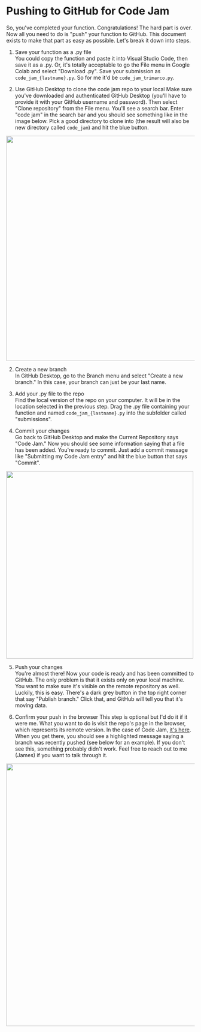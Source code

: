 # Pushing to GitHub for Code Jam  
So, you've completed your function. Congratulations! The hard part is over. Now all you need to do is "push" your function to GitHub. This document exists to make that part as easy as possible. Let's break it down into steps. 

1. Save your function as a .py file  
You could copy the function and paste it into Visual Studio Code, then save it as a .py. Or, it's totally acceptable to go the File menu in Google Colab and select "Download .py". Save your submission as `code_jam_{lastname}.py`. So for me it'd be `code_jam_trimarco.py`.

2. Use GitHub Desktop to clone the code jam repo to your local
Make sure you've downloaded and authenticated GitHub Desktop (you'll have to provide it with your GitHub username and password). Then select "Clone repository" from the File menu. You'll see a search bar. Enter "code jam" in the search bar and you should see something like in the image below. Pick a good directory to clone into (the result will also be new directory called `code_jam`) and hit the blue button.

<img src="https://raw.githubusercontent.com/department-of-general-services/style_guides_and_trainings/master/img/code_jam_1.png" width="600">

2. Create a new branch  
In GitHub Desktop, go to the Branch menu and select "Create a new branch." In this case, your branch can just be your last name. 

3. Add your .py file to the repo  
Find the local version of the repo on your computer. It will be in the location selected in the previous step. Drag the .py file containing your function and named `code_jam_{lastname}.py` into the subfolder called "submissions". 

4. Commit your changes  
Go back to GitHub Desktop and make the Current Repository says "Code Jam." Now you should see some information saying that a file has been added. You're ready to commit. Just add a commit message like "Submitting my Code Jam entry" and hit the blue button that says "Commit". 

<img src="https://raw.githubusercontent.com/department-of-general-services/style_guides_and_trainings/master/img/code_jam_2.png" width="500">

5. Push your changes  
You're almost there! Now your code is ready and has been committed to GitHub. The only problem is that it exists only on your local machine. You want to make sure it's visible on the remote repository as well. Luckily, this is easy. There's a dark grey button in the top right corner that say "Publish  branch." Click that, and GitHub will tell you that it's moving data. 

6. Confirm your push in the browser 
This step is optional but I'd do it if it were me. What you want to do is visit the repo's page in the browser, which represents its remote version. In the case of Code Jam, [it's here](https://github.com/department-of-general-services/code_jam). When you get there, you should see a highlighted message saying a branch was recently pushed (see below for an example). If you don't see this, something probably didn't work. Feel free to reach out to me (James) if you want to talk through it. 

<img src="https://raw.githubusercontent.com/department-of-general-services/style_guides_and_trainings/master/img/code_jam_3.png" width="700">